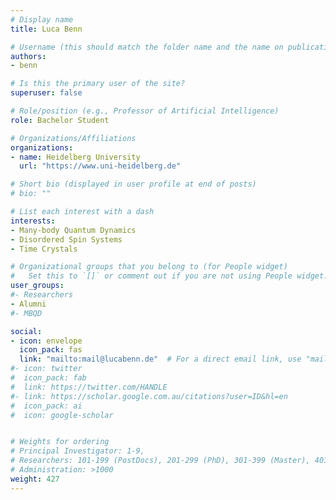 ```yaml
---
# Display name
title: Luca Benn

# Username (this should match the folder name and the name on publications)
authors:
- benn

# Is this the primary user of the site?
superuser: false

# Role/position (e.g., Professor of Artificial Intelligence)
role: Bachelor Student

# Organizations/Affiliations
organizations:
- name: Heidelberg University
  url: "https://www.uni-heidelberg.de"

# Short bio (displayed in user profile at end of posts)
# bio: ""

# List each interest with a dash
interests:
- Many-body Quantum Dynamics
- Disordered Spin Systems
- Time Crystals

# Organizational groups that you belong to (for People widget)
#   Set this to `[]` or comment out if you are not using People widget.
user_groups:
#- Researchers
- Alumni
#- MBQD

social:
- icon: envelope
  icon_pack: fas
  link: "mailto:mail@lucabenn.de"  # For a direct email link, use "mailto:test@example.org".
#- icon: twitter
#  icon_pack: fab
#  link: https://twitter.com/HANDLE
#- link: https://scholar.google.com.au/citations?user=ID&hl=en
#  icon_pack: ai
#  icon: google-scholar


# Weights for ordering
# Principal Investigator: 1-9,
# Researchers: 101-199 (PostDocs), 201-299 (PhD), 301-399 (Master), 401-499 (Bachelor)
# Administration: >1000
weight: 427
---
```

